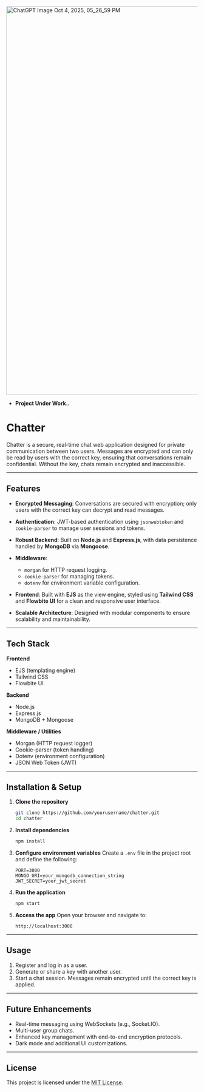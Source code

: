 <img width="1536" height="1024" alt="ChatGPT Image Oct 4, 2025, 05_26_59 PM" src="https://github.com/user-attachments/assets/b4eb42bc-0c24-4019-9a39-5a84188601f5" />

* **Project Under Work..**
# Chatter

Chatter is a secure, real-time chat web application designed for private communication between two users. Messages are encrypted and can only be read by users with the correct key, ensuring that conversations remain confidential. Without the key, chats remain encrypted and inaccessible.

---

## Features

* **Encrypted Messaging**: Conversations are secured with encryption; only users with the correct key can decrypt and read messages.
* **Authentication**: JWT-based authentication using `jsonwebtoken` and `cookie-parser` to manage user sessions and tokens.
* **Robust Backend**: Built on **Node.js** and **Express.js**, with data persistence handled by **MongoDB** via **Mongoose**.
* **Middleware**:

  * `morgan` for HTTP request logging.
  * `cookie-parser` for managing tokens.
  * `dotenv` for environment variable configuration.
* **Frontend**: Built with **EJS** as the view engine, styled using **Tailwind CSS** and **Flowbite UI** for a clean and responsive user interface.
* **Scalable Architecture**: Designed with modular components to ensure scalability and maintainability.

---

## Tech Stack

**Frontend**

* EJS (templating engine)
* Tailwind CSS
* Flowbite UI

**Backend**

* Node.js
* Express.js
* MongoDB + Mongoose

**Middleware / Utilities**

* Morgan (HTTP request logger)
* Cookie-parser (token handling)
* Dotenv (environment configuration)
* JSON Web Token (JWT)

---

## Installation & Setup

1. **Clone the repository**

   ```bash
   git clone https://github.com/yourusername/chatter.git
   cd chatter
   ```

2. **Install dependencies**

   ```bash
   npm install
   ```

3. **Configure environment variables**
   Create a `.env` file in the project root and define the following:

   ```env
   PORT=3000
   MONGO_URI=your_mongodb_connection_string
   JWT_SECRET=your_jwt_secret
   ```

4. **Run the application**

   ```bash
   npm start
   ```

5. **Access the app**
   Open your browser and navigate to:

   ```
   http://localhost:3000
   ```

---

## Usage

1. Register and log in as a user.
2. Generate or share a key with another user.
3. Start a chat session. Messages remain encrypted until the correct key is applied.

---

## Future Enhancements

* Real-time messaging using WebSockets (e.g., Socket.IO).
* Multi-user group chats.
* Enhanced key management with end-to-end encryption protocols.
* Dark mode and additional UI customizations.

---

## License

This project is licensed under the [MIT License](LICENSE).
